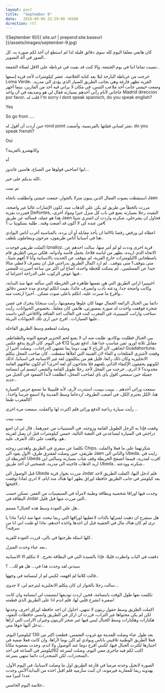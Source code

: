 ```yaml
---
layout: post
title:  "September 9"
date:   2016-09-09 22:29:00 +0100
direction: rtl
---
```


![September 9]({{ site.url | prepend:site.baseurl }}/assets/images/september-9.jpg)

كان هاتفي مغلقا اليوم كله سوى دقائق قليلة لذا لم استطع ان آخذ لكم صورة به، كل الصور قي آلة التصوير..

نسيت تماما اننا في يوم الجمعة، والا كنت قد بقيت في غرناطة على الاقل لصلاة الجمعة..

خرجت من غرناطة البارحة ليلا بعد كتابة الخلاصة، عشر كيلومترات لأجد قرية إسمها Loma Verde، القرية تظهر فارغة وهي بجانب الطريق السيار الذي يؤدي الى مدريد.
وضعت خيمتي جانب أحد ملاعب التنس، في مكان لا يراني فيه أحد من المارين، بينما أجهز حاجاتي لأنام رآني أحدهم بسيارته فقال لي هو وصديقه في آن واحد Madrid direccion por favor، قلت له I'm sorry I dont speak spannich, do you speak english?

Yes

So go from ....

حين أردت أن أقول له rond point تعثر لساني فقلتها بالفرنسية، وأضفت، do you speak frensh?

Oui

وكاتهضرو بالعربية؟

آه

ايوا اصاحبي قولوها من الصباح، هامنين غاتدوز...

الله يديكم على خير..

ثم نمت

استيقظت بصوت العمال الذين يبنون منزلا بالجوار، جمعت خيمتي وانطلقت باتجاه Jaen

مررت بالخطأ من طريق لم يكن علي الذهاب منه، لكون الإشارات غالبا غير واضحة، فمررت بقرية Deifontes, التقيت رجلا بسيارته يضع في باب كل منزل خبزا ومواد أخرى، هذا هو عمله، فسألته عن طريق Jaen فحاول ان يشرحلي، شكرته واردت ان اشتري شيئا من عنده كي لا أكون قد أضعت وقته.. طلبة بسكويتا ب 1€

اعطاه لي ورفض رفضا تااااما ان يأخذ مقابله أو أن يرده، بالمناسبة أغرب أناس البوادي هنا في أسبانيا أناس ظريفون، مرحون ويتعاملون بلطف..

اكملت طريقي فوجدت Iznalloz، قرية اخرى وددت لو لم أمر منها، سالت احدهم عن الاتجاه الذي اريده، يظهر من لباسه فلاحا، يحمل فأسه وأدواته، فلكي يريني الطريق قام باصطحابي 6كيلومترات خارج القرية، لم يتوقف عن الحديث بالاسبانية وأنا لا أفهم شيئا.. متى يتوقف؟ متى يتوقف.. لم ارد اكمال الطريق بدراجتي قبل ان ينصرف لأعطي مثالا جيدا عن المسلمين.. لم يسكت للحظة واحدة، أضاع لي اكثر من ساعة اضررت للمشي فيها عوض الركوب على الدراجة احتراما له..

اخييييرا اراني الطريق التي هي نفسها ظاهرة في الخريطة التي سألته عنها منذ البداية، وكانت واضحة جدا، ودعته بأدب وانصرف عائدا، بقيت اتكلم لوحدي مدة خمس دقائق وأفرغ ما صبرت عليه، اتكلم باعلى صوت ممكن.. أخيرا ارتحت منه..

دائما بين الجبال الرائعة الجمال مهما كان علوها وصعوبتها، رأيت سنجابا يتحرك في غصن شجرة فوقفت واخذت له صورة بمصورتي، هاتفي كان مغلقا.. بخصوص الحيوانات، رأيت سناجب وارانب كثيييييرة، في المغرب كنت في الغالب اجد القنافذ والافاعي التي داست عليها السيارات.. افرح حين ارى تلك الحيوانات البريئة..

وصلت لمطعم وسط الطريق القاحلة

بين الجبال فطلبت بوكاديو، طلبت منه ان لا يضع لحم الخنزير فوضع التونة والطماطم، مقابل ثلاثة اورو، ثمن مناسب جدا هنا.. ادفع تقريبا 12€ في اليوم. كان الريح يدفع عكس اتجاهي، لأن الرياح لا تهب دوما بما تشتهي الدراجات.. وصلت أخيرا ل Guadahortuna، وقفت لأشتري المثلجات و الماء لان القنينة التي املأها سقطت.. كان صاحب المحل يتكلم الانجليزية وكان ذلك رائعا، قليل هم من يتكلمون لغة غير الاسبانية في اسبانيا، اذلك لكونهم يحققون الإكتفاء الذاتي بلغتهم فلا يحتاجون أي لغة أخرى؟ أم لكون ثقافتهم العامة محدودة؟ لا ادري.. خرجت من المحل لأجد رجلا طويل القامة والشعر، ابتسم لي ابتسامة جميلة حين سمعني اقول باي
 باي لصاحب المحل، انطلقت لأبدأ الصعود في الجبل من جديد..

سمعت ورائي أحدهم .. بيييب بيييب، استدرت لأرى، لأنه قلييييلا ما تسمع جرس السيارة هنا، الكل يحترم الكل، في أصعب الظروف ازدحاما وسط المدينة ولا اسمع جرسا واحدا.. كالمغرب طبعا!

رأيت سيارة رباعية الدفع ورائي فلم اكترث لها واكملت، سمعت مرة اخرى ..

بييب بييب

وقفت فإذا به الرجل الطويل القامة وزوجته، في الستينيات من عمرهما.. قال لي ان اضع دراجتي في السيارة ليساعدني في العقبة التالية، خمس كيلومترات قبل ان يصل لقريته هو، وافقت على ذلك لأتعرف عليه..

تكلمنا عن سفري في الطريق واهدتني زوجته Chips، شكرتهما على ما فعلا واكملت طريقي، حين وصلت لمفترق طرق، الاول يقود الى Jaen والثاني الى Ubeda، رايت في الخريطة ان Ubeda اقرب لمدريد، فبينما اتصفح الخريطة وقف شاب بسيارته وسالني اين اريد الذهاب فاجبته الى مدريد، فنصحني ان آخذ طريق Ubeda.. شكرته وودعته..

قبل الوصول الى Ubeda مررت بجوار قرية Jodar فلم ادخل اليها، اكملت الطريق لاجد بعد كيلومتر في جانب الطريق حافظة اوراق يظهر انها هناك منذ ايام، لا ادري لماذا توقفت لافتحها..

وجدت فيها اوراقا شخصية وبطاقة وطنية لامرأة في السبعينيات من العمر، تسكن حسب البطاقة في Jodar التي مررت منها قبل قليل..

هل علي العودة وسط هذه الجبال؟ مممم..

هل ستفرح ان ذهبت لمنزلها بالذات لاعطيها اوراقها التي ربما تبحث عنها منذ ايام؟
ماذا يا ترى لم كان هناك مال في الحقيبة قبل ان اجدها واخذه احدهم، ماذا لو ظنت اني انا من سرقته؟

كلها اسئلة طرحتها في بالي، قررت العودة للقرية..

بعد عناء وجدت المنزل..

دققت في الباب وانظرت قليلا، فإذا بالسيدة التي في البطاقة تخرج.. لا تتكلم الا الاسبانية

سيدتي لقد وجدت هذا في... هل هو لك... ؟

قالت كلاما لم افهمه، لكنني لم ار لبتسامة في وجهها..

سالت رجلا بالجوار ان كان يتكلم الانجليزية ليترجم لي، لا جدوى...

تكلمت نعها طول الوقت بابتسامة، فحين اردت توديعها ابتسمت لي ابتسامة وان كانت صغيرة انشرح قلبي لها، فلم اندم اذا على الطريق الذي قطعته!

اكملت الطريق وسط حقول زيتون لا تنتهي، احاول ان اجد حافظة اوراق اخرى، وجدتها لكن لم يكن محتواها غير التراب، قررت ان اركز في الطريق وانسى حافظات النقود، هكتارات وهكتارات وسط الجبال ليس فيها غير شجر الزيتون وغيران الارانب التي اراها تدخل اليها خوفا مني..

بعد طول عناء وصلت للمدينة مع غروب الشمس، قطعت اكثر من 130 كيلومترا اليوم، فعلا الطريق الوطنية تلاقيني باناس وبوادي لم اكن يوما لأراها، وان كانت فعلا صعبة في اجتيازها لكثرت الجبال فيها، لكنني افرح دوما عند الوصول ولا اندم، وجدت بصعوبة مكانا اكتب لكم فيه ماجرى معي اليوم، وصلت لسرعة 62كيلومتر في الساعة في احد المنحدرات، لكن المنحدرات دائما تنتهي بسرعة..

الصورة لانجيل وجدته مرميا في قارعة الطريق اول ما وصلت لاسبانيا، في اليوم الأول، يهدونه ربما للمغاربة فيرمونه، ان كنت سأرميه فلم اقبل اخذه من البداية؟لأنني وجدت عددا كبيرا منه

خلاصة اليوم الخامس..